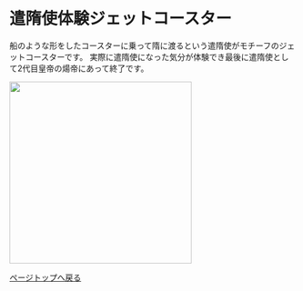 # 遣隋使体験ジェットコースター

   船のような形をしたコースターに乗って隋に渡るという遣隋使がモチーフのジェットコースターです。
   実際に遣隋使になった気分が体験でき最後に遣隋使として2代目皇帝の煬帝にあって終了です。

   <img src="https://takajo-soft16.github.io/NaraAsuka_Rekishi-land/ko-suta-.png" width="320">   
  
  [ページトップへ戻る](https://takajo-soft16.github.io/NaraAsuka_Rekishi-land/index)
